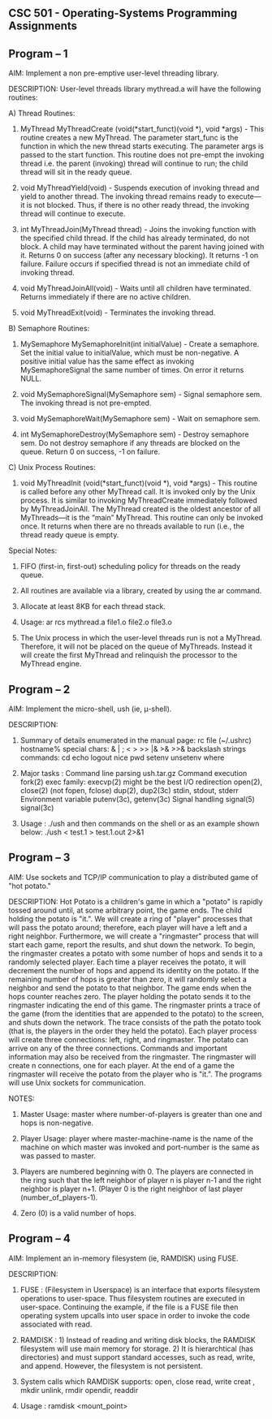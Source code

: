 CSC 501 - Operating-Systems Programming Assignments
---------------------------------------------------

Program – 1
-----------

AIM: Implement a non pre-emptive user-level threading library.

DESCRIPTION: User-level threads library mythread.a will have the following routines:

A) Thread Routines:

  1) MyThread MyThreadCreate (void(*start_funct)(void *), void *args) - This routine creates a new MyThread. The parameter start_func is the function in which the new thread starts executing. The parameter args is passed to the start function. This routine does not pre-empt the invoking thread i.e. the parent (invoking) thread will continue to run; the child thread will sit in the ready queue. 
  
  2) void MyThreadYield(void) - Suspends execution of invoking thread and yield to another thread. The invoking thread remains ready to execute—it is not blocked. Thus, if there is no other ready thread, the invoking thread will continue to execute. 
  
  3) int MyThreadJoin(MyThread thread) - Joins the invoking function with the specified child thread. If the child has already terminated, do not block. A child may have terminated without the parent having joined with it. Returns 0 on success (after any necessary blocking). It returns -1 on failure. Failure occurs if specified thread is not an immediate child of invoking thread.
  
  4) void MyThreadJoinAll(void) - Waits until all children have terminated. Returns immediately if there are no active children. 
  
  5) void MyThreadExit(void) - Terminates the invoking thread.

B) Semaphore Routines:

  1) MySemaphore MySemaphoreInit(int initialValue) - Create a semaphore. Set the initial value to initialValue, which must be non-negative. A positive initial value has the same effect as invoking MySemaphoreSignal the same number of times. On error it returns NULL.
  
  2) void MySemaphoreSignal(MySemaphore sem) - Signal semaphore sem. The invoking thread is not pre-empted. 
  
  3) void MySemaphoreWait(MySemaphore sem) - Wait on semaphore sem. 
  
  4) int MySemaphoreDestroy(MySemaphore sem) - Destroy semaphore sem. Do not destroy semaphore if any threads are blocked on the queue. Return 0 on success, -1 on failure. 

C) Unix Process Routines:

  1) void MyThreadInit (void(*start_funct)(void *), void *args) - This routine is called before any other MyThread call. It is invoked only by the Unix process. It is similar to invoking MyThreadCreate immediately followed by MyThreadJoinAll. The MyThread created is the oldest ancestor of all MyThreads—it is the “main” MyThread. This routine can only be invoked once. It returns when there are no threads available to run (i.e., the thread ready queue is empty. 

Special Notes:
  
  1) FIFO (first-in, first-out) scheduling policy for threads on the ready queue.
  
  2) All routines are available via a library, created by using the ar command.
  
  3) Allocate at least 8KB for each thread stack.
  
  4) Usage: ar rcs mythread.a file1.o file2.o file3.o 
  
  5) The Unix process in which the user-level threads run is not a MyThread. Therefore, it will not be placed on the queue of MyThreads. Instead it will create the first MyThread and relinquish the processor to the MyThread engine.

Program – 2
-----------

AIM: Implement the micro-shell, ush (ie, μ-shell).

DESCRIPTION: 

  1) Summary of details enumerated in the manual page: 
  	rc file (~/.ushrc) 
  	hostname% 
  	special chars:	& | ; < > >> |& >& >>& 
  	backslash 
  	strings 
  	commands: cd echo logout nice pwd setenv unsetenv where 

  2) Major tasks :
	  Command line parsing 
	  ush.tar.gz 
	  Command execution 
	  fork(2) 
	  exec family: execvp(2) might be the best 
	  I/O redirection 
		  open(2), close(2) (not fopen, fclose) 
		  dup(2), dup2(3c) 
		  stdin, stdout, stderr 
	  Environment variable 
		  putenv(3c), getenv(3c) 
	  Signal handling 
		  signal(5) 
		  signal(3c) 

  3) Usage :	 ./ush and then commands on the shell or as an example shown below:
	             ./ush < test.1 > test.1.out 2>&1

Program – 3
----------------

AIM: Use sockets and TCP/IP communication to play a distributed game of "hot potato." 

DESCRIPTION: Hot Potato is a children's game in which a "potato" is rapidly tossed around until, at some arbitrary point, the game ends. The child holding the potato is "it.". We will create a ring of "player" processes that will pass the potato around; therefore, each player will have a left and a right neighbor. Furthermore, we will create a "ringmaster" process that will start each game, report the results, and shut down the network. To begin, the ringmaster creates a potato with some number of hops and sends it to a randomly selected player. Each time a player receives the potato, it will decrement the number of hops and append its identity on the potato. If the remaining number of hops is greater than zero, it will randomly select a neighbor and send the potato to that neighbor. The game ends when the hops counter reaches zero. The player holding the potato sends it to the ringmaster indicating the end of this game. The ringmaster prints a trace of the game (from the identities that are appended to the potato) to the screen, and shuts down the network. The trace consists of the path the potato took (that is, the players in the order they held the potato). Each player process will create three connections: left, right, and ringmaster. The potato can arrive on any of the three connections. Commands and important information may also be received from the ringmaster. The ringmaster will create n connections, one for each player. At the end of a game the ringmaster will receive the potato from the player who is "it.". The programs will use Unix sockets for communication. 

NOTES:

  1) Master Usage:    master <port-number> <number-of-players> <hops>
    	where number-of-players is greater than one and hops is non-negative.

  2) Player Usage:    player <master-machine-name> <port-number>
	    where master-machine-name is the name of the machine on which master was invoked and port-number is the same as was passed to master. 

  3) Players are numbered beginning with 0. The players are connected in the ring such that the left neighbor of player n is player n-1 and the right neighbor is player n+1. (Player 0 is the right neighbor of last player (number_of_players-1). 

  4) Zero (0) is a valid number of hops.

Program – 4
----------------

AIM: Implement an in-memory filesystem (ie, RAMDISK) using FUSE. 

DESCRIPTION: 

  1) FUSE : (Filesystem in Userspace) is an interface that exports filesystem operations to user-space. Thus filesystem routines are executed in 		user-space. Continuing the example, if the file is a FUSE file then operating system upcalls into user space in order to invoke the 		code associated with read.
  
  2) RAMDISK :
  	1) Instead of reading and writing disk blocks, the RAMDISK filesystem will use main memory for storage.
  	2) It is hierarchtical (has directories) and must support standard accesses, such as read, write, and append. However, the filesystem 		is not persistent. 
  
  3) System calls which RAMDISK supports: 
  	open, close 
  	read, write 
  	creat , mkdir 
  	unlink, rmdir 
  	opendir, readdir 
  
  4) Usage : ramdisk <mount_point> <size> 
